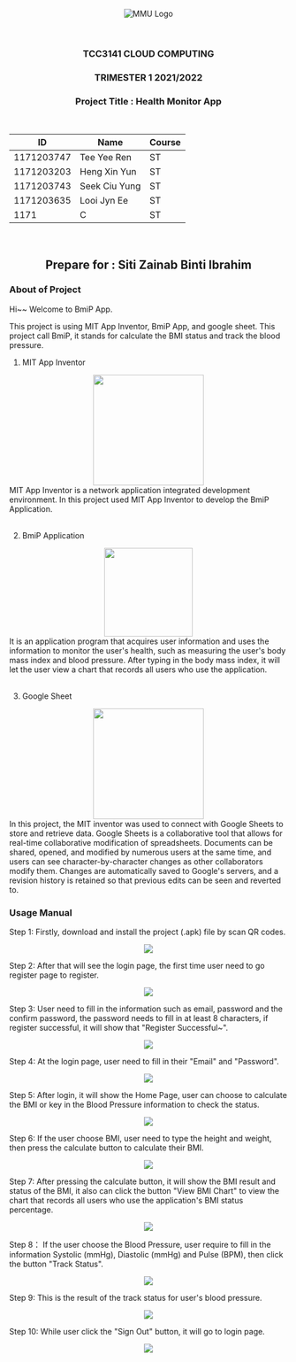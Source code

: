 <div align="center">

![MMU Logo](https://www.studymalaysiainfo.com/wp-content/uploads/2016/02/MMU-Logo.png)

<br>

### TCC3141 CLOUD COMPUTING ###
### TRIMESTER 1 2021/2022 ###
### Project Title : Health Monitor App ###

<br>
    
| ID  | Name | Course |
| ------------- | ------------- | ------------- |
| 1171203747  | Tee Yee Ren  | ST  |
| 1171203203  | Heng Xin Yun  | ST  |
| 1171203743  | Seek Ciu Yung  | ST  |
| 1171203635  | Looi Jyn Ee  | ST  |
| 1171  | C  | ST  |
    
<br>

## Prepare for : Siti Zainab Binti Ibrahim ##

</div>

<div style="page-break-after: always;"></div>


### About of Project ###
Hi~~ Welcome to BmiP App.  

This project is using MIT App Inventor, BmiP App, and google sheet. This project call BmiP, it stands for calculate the BMI status and track the blood pressure.
1. MIT App Inventor  
<div align="center"><img src="http://appinventor.mit.edu/explore/sites/explore.appinventor.mit.edu/files/blog/ai-bee-horiz.png" width=200></div>
MIT App Inventor is a network application integrated development environment. In this project used MIT App Inventor to develop the BmiP Application.  
<br><br>
  
  
2. BmiP Application  
<div align="center"><img src="image/logo.png" width=160></div>
It is an application program that acquires user information and uses the information to monitor the user's health, such as measuring the user's body mass index and blood pressure. After typing in the body mass index, it will let the user view a chart that records all users who use the application.  
<br><br> 


3. Google Sheet  
<div align="center"><img src="https://www.nicepng.com/png/detail/335-3352801_google-sheets-logo-google-sheets-logo-png.png" width=200></div>
In this project, the MIT inventor was used to connect with Google Sheets to store and retrieve data. Google Sheets is a collaborative tool that allows for real-time collaborative modification of spreadsheets. Documents can be shared, opened, and modified by numerous users at the same time, and users can see character-by-character changes as other collaborators modify them. Changes are automatically saved to Google's servers, and a revision history is retained so that previous edits can be seen and reverted to.

<div style="page-break-after: always;"></div>


### Usage Manual ###
Step 1: Firstly, download and install the project (.apk) file by scan QR codes. 
<div align="center"><img src="./image/downloadApp.PNG" ></div>  

Step 2: After that will see the login page, the first time user need to go register page to register.  
<div align="center"><img src="./image/login.jpeg" ></div> 

Step 3: User need to fill in the information such as email, password and the confirm password, the password needs to fill in at least 8 characters, if register successful, it will show that "Register Successful~".  
<div align="center"><img src="./image/register after.jpeg" ></div> 

Step 4: At the login page, user need to fill in their "Email" and "Password".  
<div align="center"><img src="./image/downloadApp.PNG" ></div> 

Step 5: After login, it will show the Home Page, user can choose to calculate the BMI or key in the Blood Pressure information to check the status.  
<div align="center"><img src="./image/downloadApp.PNG" ></div> 

Step 6: If the user choose BMI, user need to type the height and weight, then press the calculate button to calculate their BMI.  
<div align="center"><img src="./image/downloadApp.PNG" ></div> 

Step 7: After pressing the calculate button, it will show the BMI result and status of the BMI, it also can click the button "View BMI Chart" to view the chart that records all users who use the application's BMI status percentage.  
<div align="center"><img src="./image/downloadApp.PNG" ></div> 

Step 8： If the user choose the Blood Pressure, user require to fill in the information Systolic (mmHg), Diastolic (mmHg) and Pulse (BPM), then click the button "Track Status".  
<div align="center"><img src="./image/downloadApp.PNG" ></div> 

Step 9: This is the result of the track status for user's blood pressure.  
<div align="center"><img src="./image/downloadApp.PNG" ></div> 

Step 10: While user click the "Sign Out" button, it will go to login page.  
<div align="center"><img src="./image/downloadApp.PNG" ></div> 
